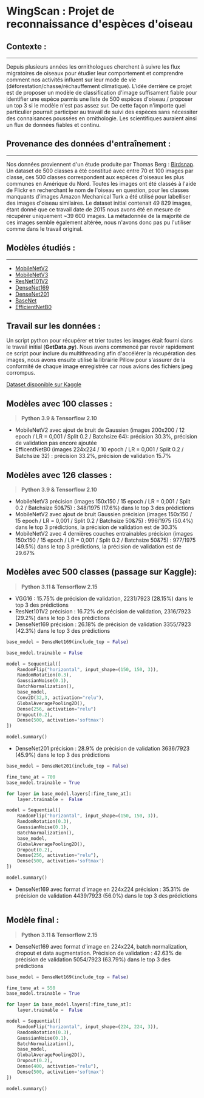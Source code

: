 # WingScan : Projet de reconnaissance d'espèces d'oiseau

## Contexte :

---

Depuis plusieurs années les ornithologues cherchent à suivre les flux migratoires de oiseaux pour étudier leur comportement et comprendre comment nos activités influent sur leur mode de vie (déforestation/chasse/réchauffement climatique). L'idée derrière ce projet est de proposer un modèle de classification d'image suffisament fiable pour identifier une espèce parmis une liste de 500 espèces d'oiseau / proposer un top 3 si le modèle n'est pas assez sur. De cette façon n'importe quel particulier pourrait participer au travail de suivi des espèces sans nécessiter des connaisances poussées en ornithologie. Les scientifiques auraient ainsi un flux de données fiables et continu.

## Provenance des données d'entraînement :

---

Nos données proviennent d'un étude produite par Thomas Berg : [Birdsnap](https://thomasberg.org/papers/birdsnap-cvpr14.pdf). Un dataset de 500 classes a été constitué avec entre 70 et 100 images par classe, ces 500 classes correspondent aux espèces d'oiseaux les plus communes en Amérique du Nord. Toutes les images ont été classés à l'aide de Flickr en recherchant le nom de l'oiseau en question, pour les classes manquants d'images Amazon Mechanical Turk a été utilisé pour labelliser des images d'oiseau similaires. Le dataset initial contenait 49 829 images, étant donné que ce travail date de 2015 nous avons été en mesure de récupérer uniquement ~39 600 images. La métadonnée de la majorité de ces images semble également altérée, nous n'avons donc pas pu l'utiliser comme dans le travail original.

## Modèles étudiés :

---

- [MobileNetV2](https://www.tensorflow.org/api_docs/python/tf/keras/applications/MobileNetV2)
- [MobileNetV3](https://pytorch.org/vision/main/models/generated/torchvision.models.mobilenet_v3_small.html#torchvision.models.mobilenet_v3_small)
- [ResNet101V2](https://www.tensorflow.org/api_docs/python/tf/keras/applications/ResNet101V2)
- [DenseNet169](https://pytorch.org/vision/main/models/generated/torchvision.models.densenet169.html)
- [DenseNet201](https://pytorch.org/vision/main/models/generated/torchvision.models.densenet201.html)
- [BaseNet](https://pypi.org/project/basenet-api/1.2.0/)
- [EfficientNetB0](https://keras.io/api/applications/efficientnet/)

## Travail sur les données :

Un script python pour récupérer et trier toutes les images était fourni dans le travail initial (**GetData.py**). Nous avons commencé par revoir rapidement ce script pour inclure du multithreading afin d'accélérer la récupération des images, nous avons ensuite utilisé la librairie Pillow pour s'assurer de la conformité de chaque image enregistrée car nous avions des fichiers jpeg corrompus.

[Dataset disponible sur Kaggle](https://www.kaggle.com/datasets/emmanueljova/birdspecies)

## Modèles avec 100 classes :

> **Python 3.9 & Tensorflow 2.10**

- MobileNetV2 avec ajout de bruit de Gaussien (images 200x200 / 12 epoch / LR = 0,001 / Split 0.2 / Batchsize 64): précision 30.3%, précision de validation pas encore ajoutée
- EfficentNetB0 (images 224x224 / 10 epoch / LR = 0,001 / Split 0.2 / Batchsize 32) : précision 33.2%, précision de validation 15.7%

## Modèles avec 126 classes :

> **Python 3.9 & Tensorflow 2.10**

- MobileNetV3 précision (images 150x150 / 15 epoch / LR = 0,001 / Split 0.2 / Batchsize 50&75) : 348/1975 (17.6%) dans le top 3 des prédictions
- MobileNetV2 avec ajout de bruit Gaussien précision (images 150x150 / 15 epoch / LR = 0,001 / Split 0.2 / Batchsize 50&75) : 996/1975 (50.4%) dans le top 3 prédictions, la précision de validation est de 30.3%
- MobileNetV2 avec 4 dernières couches entrainables précision (images 150x150 / 15 epoch / LR = 0,001 / Split 0.2 / Batchsize 50&75) : 977/1975 (49.5%) dans le top 3 prédictions, la précision de validation est de 29.67%

## Modèles avec 500 classes (passage sur Kaggle):

> **Python 3.11 & Tensorflow 2.15**

- VGG16 : 15.75% de précision de validation, 2231/7923 (28.15%) dans le top 3 des prédictions
- ResNet101V2 précision : 16.72% de précision de validation, 2316/7923 (29.2%) dans le top 3 des prédictions
- DenseNet169 précision : 26.18% de précision de validation 3355/7923 (42.3%) dans le top 3 des prédictions

```py
base_model = DenseNet169(include_top = False)

base_model.trainable = False

model = Sequential([
    RandomFlip("horizontal", input_shape=(150, 150, 3)),
    RandomRotation(0.3),
    GaussianNoise(0.1),
    BatchNormalization(),
    base_model,
    Conv2D(32,3, activation="relu"),
    GlobalAveragePooling2D(),
    Dense(256, activation="relu")
    Dropout(0.2),
    Dense(500, activation='softmax')
])

model.summary()
```

- DenseNet201 précision : 28.9% de précision de validation 3636/7923 (45.9%) dans le top 3 des prédictions

```py
base_model = DenseNet201(include_top = False)

fine_tune_at = 700
base_model.trainable = True

for layer in base_model.layers[:fine_tune_at]:
    layer.trainable =  False

model = Sequential([
    RandomFlip("horizontal", input_shape=(150, 150, 3)),
    RandomRotation(0.3),
    GaussianNoise(0.1),
    BatchNormalization(),
    base_model,
    GlobalAveragePooling2D(),
    Dropout(0.2),
    Dense(256, activation="relu"),
    Dense(500, activation='softmax')
])

model.summary()
```

- DenseNet169 avec format d'image en 224x224 précision : 35.31% de précision de validation 4439/7923 (56.0%) dans le top 3 des prédictions

```py

```

## Modèle final :

> **Python 3.11 & Tensorflow 2.15**

- DenseNet169 avec format d'image en 224x224, batch normalization, dropout et data augmentation. Précision de validation : 42.63% de précision de validation 5054/7923 (63.79%) dans le top 3 des prédictions

```py
base_model = DenseNet169(include_top = False)

fine_tune_at = 550
base_model.trainable = True

for layer in base_model.layers[:fine_tune_at]:
    layer.trainable =  False

model = Sequential([
    RandomFlip("horizontal", input_shape=(224, 224, 3)),
    RandomRotation(0.3),
    GaussianNoise(0.1),
    BatchNormalization(),
    base_model,
    GlobalAveragePooling2D(),
    Dropout(0.2),
    Dense(400, activation="relu"),
    Dense(500, activation='softmax')
])

model.summary()
```
